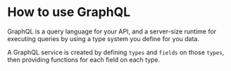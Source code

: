 # How to use GraphQL

GraphQL is a query language for your API, and a server-size runtime for executing queries by using a type system you define for you data.<br>

A GraphQL service is created by defining `types` and `fields` on those `types`, then providing functions for each field on each type. 